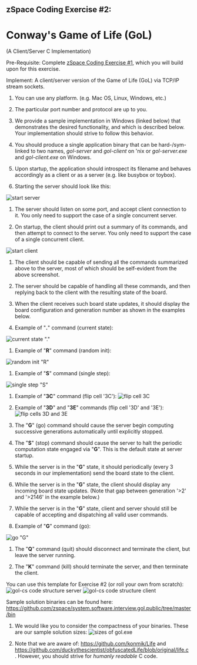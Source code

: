 ## zSpace Coding Exercise #2:

# Conway's Game of Life (GoL) 
(A Client/Server C Implementation)

Pre-Requisite: Complete [zSpace Coding Exercise #1](https://github.com/leo-zspace/cgol.public/blob/master/README.md), which you will build upon for this exercise.

Implement: A client/server version of the Game of Life (GoL) via TCP/IP stream sockets.

1. You can use any platform. (e.g. Mac OS, Linux, Windows, etc.)

1. The particular port number and protocol are up to you.

1. We provide a sample implementation in Windows (linked below) that demonstrates the desired functionality, and which is described below.  Your implementation should strive to follow this behavior.

1. You should produce a single application binary that can be hard-/sym-linked to two names, *gol-server* and *gol-client* on 'nix or *gol-server.exe* and *gol-client.exe* on Windows.

1. Upon startup, the application should introspect its filename and behaves accordingly as a client or as a server (e.g. like busybox or toybox).

1. Starting the server should look like this:

![start server](https://raw.githubusercontent.com/zspace/system.software.interview.gol.public/master/cs/1.gol-server.png)

1. The server should listen on some port, and accept client connection to it.  You only need to support the case of a single concurrent server.

1. On startup, the client should print out a summary of its commands, and then attempt to connect to the server.  You only need to support the case of a single concurrent client.

![start client](https://raw.githubusercontent.com/zspace/system.software.interview.gol.public/master/cs/2.gol-client.png)

1. The client should be capable of sending all the commands summarized above to the server, most of which should be self-evident from the above screenshot.  

1. The server should be capable of handling all these commands, and then replying back to the client with the resulting state of the board.  

1. When the client receives such board state updates, it should display the board configuration and generation number as shown in the examples below. 
   
1. Example of "**.**" command (current state):

![current state "."](https://raw.githubusercontent.com/zspace/system.software.interview.gol.public/master/cs/3.gol-client-send-request-dot-command.png)

1. Example of "**R**" command (random init):

![random init "R"](https://raw.githubusercontent.com/zspace/system.software.interview.gol.public/master/cs/4.gol-client-send-random-init-R-command.png)

1. Example of "**S**" command (single step):

![single step "S"](https://raw.githubusercontent.com/zspace/system.software.interview.gol.public/master/cs/5.gol-client-send-step-S-command.png)

1. Example of "**3C**" command (flip cell '3C'):
![flip cell 3C](https://raw.githubusercontent.com/zspace/system.software.interview.gol.public/master/cs/6.gol-client-send-flip-3C-command.png)

1. Example of "**3D**" and "**3E**" commands (flip cell '3D' and '3E'):
![flip cells 3D and 3E](https://raw.githubusercontent.com/zspace/system.software.interview.gol.public/master/cs/7.gol-client-send-flip-3D-3E-commands.png)

1. The "**G**" (go) command should cause the server begin computing successive generations automatically until explicitly stopped.

1. The "**S**" (stop) command should cause the server to halt the periodic computation state engaged via "**G**".  This is the default state at server startup.

1. While the server is in the "**G**" state, it should periodically (every 3 seconds in our implementation) send the board state to the client. 

1. While the server is in the "**G**" state, the client should display any incoming board state updates. (Note that gap between generation '>2' and '>2146' in the example below.)

1. While the server is in the "**G**" state, client and server should still be capable of accepting and dispatching all valid user commands.

1. Example of "**G**" command (go):

![go "G"](https://raw.githubusercontent.com/zspace/system.software.interview.gol.public/master/cs/8.gol-client-send-go-G-command.png)

1. The "**Q**" command (quit) should disconnect and terminate the client, but leave the server running.

1. The "**K**" command (kill) should terminate the server, and then terminate the client.

You can use this template for Exercise #2 (or roll your own from scratch):
![gol-cs code structure server](https://raw.githubusercontent.com/zspace/system.software.interview.gol.public/master/cs/gol-server.png)
![gol-cs code structure client](https://raw.githubusercontent.com/zspace/system.software.interview.gol.public/master/cs/gol-client.png)

Sample solution binaries can be found here:
https://github.com/zspace/system.software.interview.gol.public/tree/master/bin

1. We would like you to consider the compactness of your binaries. These are our sample solution sizes:
![sizes of gol.exe](https://raw.githubusercontent.com/zspace/system.software.interview.gol.public/master/gol.exe.size.png)

1. Note that we are aware of: https://github.com/konmik/Life and https://github.com/duckythescientist/obfuscatedLife/blob/original/life.c . However, you should strive for *humanly* *readable* C code.
